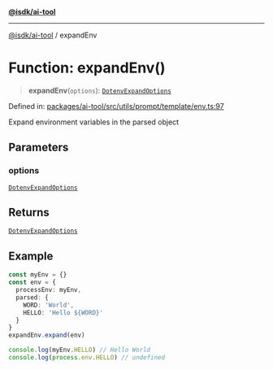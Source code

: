 [**@isdk/ai-tool**](../README.md)

***

[@isdk/ai-tool](../globals.md) / expandEnv

# Function: expandEnv()

> **expandEnv**(`options`): [`DotenvExpandOptions`](../interfaces/DotenvExpandOptions.md)

Defined in: [packages/ai-tool/src/utils/prompt/template/env.ts:97](https://github.com/isdk/ai-tool.js/blob/62dd65284e1c50d2e8546a14ae292154369bdb2c/src/utils/prompt/template/env.ts#L97)

Expand environment variables in the parsed object

## Parameters

### options

[`DotenvExpandOptions`](../interfaces/DotenvExpandOptions.md)

## Returns

[`DotenvExpandOptions`](../interfaces/DotenvExpandOptions.md)

## Example

```ts
const myEnv = {}
const env = {
  processEnv: myEnv,
  parsed: {
    WORD: 'World',
    HELLO: 'Hello ${WORD}'
  }
}
expandEnv.expand(env)

console.log(myEnv.HELLO) // Hello World
console.log(process.env.HELLO) // undefined
```
